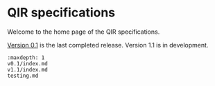 # QIR specifications

Welcome to the home page of the QIR specifications.

[Version 0.1](v0.1/index) is the last completed release. Version 1.1 is in development.

```{toctree}
:maxdepth: 1
v0.1/index.md
v1.1/index.md
testing.md
```
